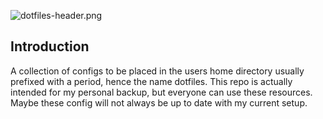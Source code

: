 ![dotfiles-header.png](https://github.com/Yash-Garg/dotfiles/blob/master/src/header.png)

## Introduction

A collection of configs to be placed in the users home directory usually prefixed with 
a period, hence the name dotfiles. This repo is actually intended for my personal 
backup, but everyone can use these resources. Maybe these config will not always be up to 
date with my current setup.
